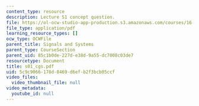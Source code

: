 ```yaml
---
content_type: resource
description: Lecture S1 concept question.
file: https://ol-ocw-studio-app-production.s3.amazonaws.com/courses/16-01-unified-engineering-i-ii-iii-iv-fall-2005-spring-2006/5c9c9066178d8469d6efb2f3bcb05ccf_s01_cgs.pdf
file_type: application/pdf
learning_resource_types: []
ocw_type: OCWFile
parent_title: Signals and Systems
parent_type: CourseSection
parent_uid: 85c1b0de-227d-e38d-9a55-dc7008c03de7
resourcetype: Document
title: s01_cgs.pdf
uid: 5c9c9066-178d-8469-d6ef-b2f3bcb05ccf
video_files:
  video_thumbnail_file: null
video_metadata:
  youtube_id: null
---
```

